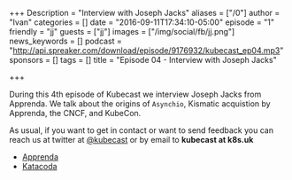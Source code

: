 +++
Description = "Interview with Joseph Jacks"
aliases = ["/0"]
author = "Ivan"
categories = []
date = "2016-09-11T17:34:10-05:00"
episode = "1"
friendly = "jj"
guests = ["jj"]
images = ["/img/social/fb/jj.png"]
news_keywords = []
podcast = "http://api.spreaker.com/download/episode/9176932/kubecast_ep04.mp3"
sponsors = []
tags = []
title = "Episode 04 - Interview with Joseph Jacks"

+++


During this 4th episode of Kubecast we interview Joseph Jacks from Apprenda. We talk about the origins of `Asynchio`,
Kismatic acquistion by Apprenda, the CNCF, and KubeCon.


As usual, if you want to get in contact or want to send feedback you can reach us at twitter at [@kubecast](https://twitter.com/kubecast) or by email to **kubecast at k8s.uk**


* [Apprenda](https://apprenda.com)
* [Katacoda](https://www.katacoda.com/courses/kubernetes)

